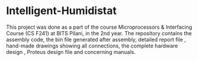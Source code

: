 # Intelligent-Humidistat
This project was done as a part of the course Microprocessors & Interfacing Course (CS F241) at BITS Pilani, in the 2nd year. The repository contains the 
assembly code, the bin file generated after assembly, detailed report file , hand-made drawings showing all connections, the complete 
hardware design , Proteus design file and concerning manuals.
